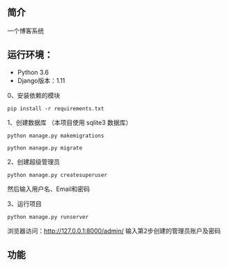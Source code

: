 
## 简介

一个博客系统


## 运行环境：

- Python 3.6
- Django版本：1.11


 0、安装依赖的模块
```
pip install -r requirements.txt
```

 1、创建数据库
（本项目使用 sqlite3 数据库）
```
python manage.py makemigrations

python manage.py migrate
```

 2、创建超级管理员
```
python manage.py createsuperuser
```
然后输入用户名、Email和密码

 3、运行项目
```
python manage.py runserver
```
浏览器访问：http://127.0.0.1:8000/admin/
输入第2步创建的管理员账户及密码



## 功能
